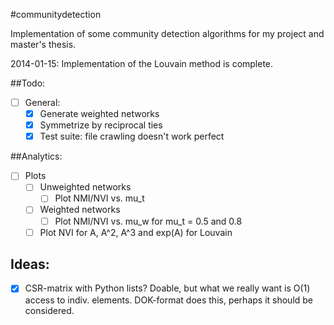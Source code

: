 #communitydetection

Implementation of some community detection algorithms for my project and master's thesis.

2014-01-15: Implementation of the Louvain method is complete.

##Todo:
- [ ] General:
    - [x] Generate weighted networks
    - [x] Symmetrize by reciprocal ties
    - [x] Test suite: file crawling doesn't work perfect 

##Analytics:
- [ ] Plots
    - [ ] Unweighted networks
        - [ ] Plot NMI/NVI vs. mu_t
    - [ ] Weighted networks
        - [ ] Plot NMI/NVI vs. mu_w for mu_t = 0.5 and 0.8
    - [ ] Plot NVI for A, A^2, A^3 and exp(A) for Louvain

## Ideas:
- [x] CSR-matrix with Python lists? Doable, but what we really want is O(1) access to indiv. elements. DOK-format does this, perhaps it should be considered.
